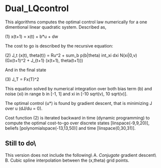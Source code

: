 # Dual_LQcontrol

This algorithms computes the optimal control law numerically for a one dimentional linear quadratic system. Described as,

(1) x(t+1) = x(t) + b*u + dw

The cost to go is described by the recursive equation:

(2) J_t (x(t), theta(t)) = Ru^2 + sum_b p(b|theta) int_xi dxi N(xi|0,v) (Gx(t+1)^2 + J_{t+1} (x(t+1), theta(t+1)))

And in the final state

(3) J_T = Fx(T)^2

This equation solved by numerical integration over both bias term (b) and noise (xi) in range b in [-1, 1] and xi in [-10 sqrt(v), 10 sqrt(v)].

The optimal control (u*) is found by gradient descent, that is minimizing J over u (dJ/du = 0). 

Cost function (2) is iterated backward in time (dynamic programming) to compute the optimal cost-to-go over discrete states [linspace(-9,9,20)], beliefs [polynomialspace(-13,13,50)] and time [linspace(0,30,31)].


## Still to do\\
This version does not include the following\\
A. *Conjugate* gradient descent\\
B. Cubic spline interpolation between the (x,theta) grid points.


